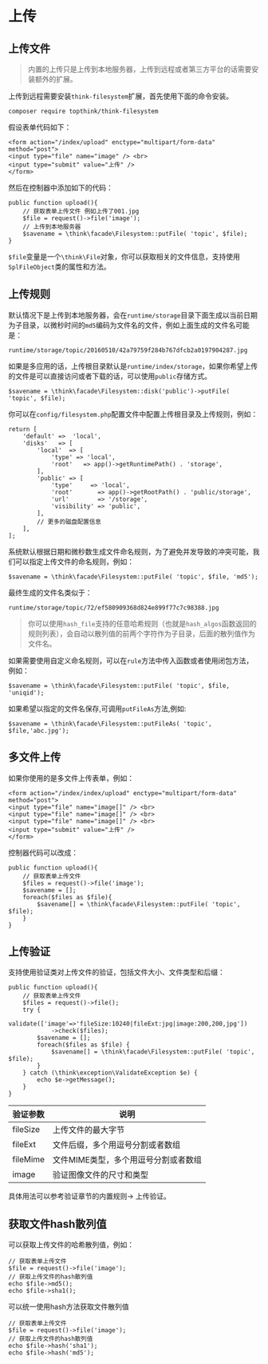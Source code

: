 # 上传

## 上传文件

> 内置的上传只是上传到本地服务器，上传到远程或者第三方平台的话需要安装额外的扩展。

上传到远程需要安装`think-filesystem`扩展，首先使用下面的命令安装。

```
composer require topthink/think-filesystem
```

假设表单代码如下：

```
<form action="/index/upload" enctype="multipart/form-data" method="post">
<input type="file" name="image" /> <br> 
<input type="submit" value="上传" /> 
</form> 
```

然后在控制器中添加如下的代码：

```
public function upload(){
    // 获取表单上传文件 例如上传了001.jpg
    $file = request()->file('image');
    // 上传到本地服务器
    $savename = \think\facade\Filesystem::putFile( 'topic', $file);
}
```

`$file`变量是一个`\think\File`对象，你可以获取相关的文件信息，支持使用`SplFileObject`类的属性和方法。

## 上传规则

默认情况下是上传到本地服务器，会在`runtime/storage`目录下面生成以当前日期为子目录，以微秒时间的`md5`编码为文件名的文件，例如上面生成的文件名可能是：

```
runtime/storage/topic/20160510/42a79759f284b767dfcb2a0197904287.jpg
```

如果是多应用的话，上传根目录默认是`runtime/index/storage`，如果你希望上传的文件是可以直接访问或者下载的话，可以使用`public`存储方式。

```
$savename = \think\facade\Filesystem::disk('public')->putFile( 'topic', $file);
```

你可以在`config/filesystem.php`配置文件中配置上传根目录及上传规则，例如：

```
return [
    'default' =>  'local',
    'disks'   => [
        'local'  => [
            'type' => 'local',
            'root'   => app()->getRuntimePath() . 'storage',
        ],
        'public' => [
            'type'     => 'local',
            'root'       => app()->getRootPath() . 'public/storage',
            'url'        => '/storage',
            'visibility' => 'public',
        ],
        // 更多的磁盘配置信息
    ],
];
```

系统默认根据日期和微秒数生成文件命名规则，为了避免并发导致的冲突可能，我们可以指定上传文件的命名规则，例如：

```
$savename = \think\facade\Filesystem::putFile( 'topic', $file, 'md5');
```

最终生成的文件名类似于：

```
runtime/storage/topic/72/ef580909368d824e899f77c7c98388.jpg
```

> 你可以使用`hash_file`支持的任意哈希规则（也就是`hash_algos`函数返回的规则列表），会自动以散列值的前两个字符作为子目录，后面的散列值作为文件名。

如果需要使用自定义命名规则，可以在`rule`方法中传入函数或者使用闭包方法，例如：

```
$savename = \think\facade\Filesystem::putFile( 'topic', $file, 'uniqid');
```

如果希望以指定的文件名保存,可调用`putFileAs`方法,例如:

```
$savename = \think\facade\Filesystem::putFileAs( 'topic', $file,'abc.jpg');
```

## 多文件上传

如果你使用的是多文件上传表单，例如：

```
<form action="/index/index/upload" enctype="multipart/form-data" method="post">
<input type="file" name="image[]" /> <br> 
<input type="file" name="image[]" /> <br> 
<input type="file" name="image[]" /> <br> 
<input type="submit" value="上传" /> 
</form> 
```

控制器代码可以改成：

```
public function upload(){
    // 获取表单上传文件
    $files = request()->file('image');
    $savename = [];
    foreach($files as $file){
        $savename[] = \think\facade\Filesystem::putFile( 'topic', $file);
    }
}
```

## 上传验证

支持使用验证类对上传文件的验证，包括文件大小、文件类型和后缀：

```
public function upload(){
    // 获取表单上传文件
    $files = request()->file();
    try {
        validate(['image'=>'fileSize:10240|fileExt:jpg|image:200,200,jpg'])
            ->check($files);
        $savename = [];
        foreach($files as $file) {
            $savename[] = \think\facade\Filesystem::putFile( 'topic', $file);
        }
    } catch (\think\exception\ValidateException $e) {
        echo $e->getMessage();
    }
}
```

|验证参数|说明|
|---|---|
|fileSize|上传文件的最大字节|
|fileExt|文件后缀，多个用逗号分割或者数组|
|fileMime|文件MIME类型，多个用逗号分割或者数组|
|image|验证图像文件的尺寸和类型|

具体用法可以参考验证章节的内置规则-> 上传验证。

## 获取文件hash散列值

可以获取上传文件的哈希散列值，例如：

```
// 获取表单上传文件
$file = request()->file('image');
// 获取上传文件的hash散列值
echo $file->md5();
echo $file->sha1();
```

可以统一使用hash方法获取文件散列值

```
// 获取表单上传文件
$file = request()->file('image');
// 获取上传文件的hash散列值
echo $file->hash('sha1');
echo $file->hash('md5');
```